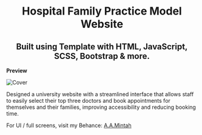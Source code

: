 <div style="text-align: center;">

# Hospital Family Practice Model Website

## Built using Template with HTML, JavaScript, SCSS, Bootstrap & more.

</div>

**Preview**

![Cover](https://github.com/user-attachments/assets/83490d50-9025-464c-a4a5-2c9d8808affc)



Designed a university website with a streamlined interface that allows staff to easily select their top three doctors and book appointments for themselves and their families, improving accessibility and reducing booking time.

For UI / full screens, visit my Behance: [A.A.Mintah](https://www.behance.net/gallery/203128317/Hospital-Family-Practice-Model-Website)
